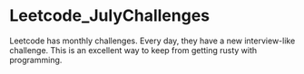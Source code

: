 # Leetcode_JulyChallenges
Leetcode has monthly challenges. Every day, they have a new interview-like challenge.
This is an excellent way to keep from getting rusty with programming.
